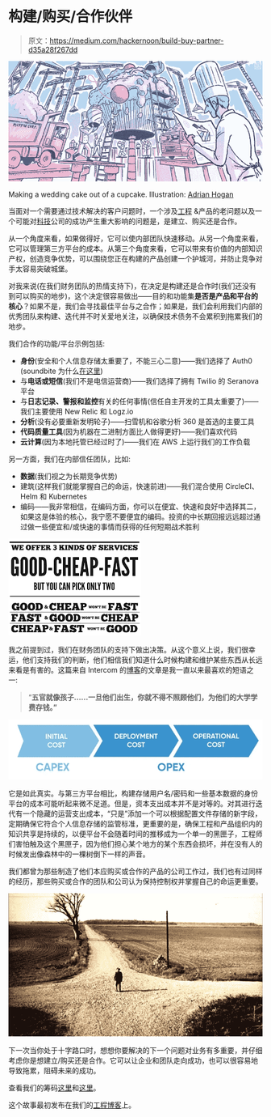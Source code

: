 # 构建/购买/合作伙伴

> 原文：<https://medium.com/hackernoon/build-buy-partner-d35a28f267dd>

![](img/1022aec860fd691e052c464c6bb4fb5b.png)

Making a wedding cake out of a cupcake. Illustration: [Adrian Hogan](http://adrianhogan.com/)

当面对一个需要通过技术解决的客户问题时，一个涉及[工程](https://hackernoon.com/tagged/engineering) &产品的老问题以及一个可能对[科技](https://hackernoon.com/tagged/technology)公司的成功产生重大影响的问题是，是建立、购买还是合作。

从一个角度来看，如果做得好，它可以使内部团队快速移动。从另一个角度来看，它可以管理第三方平台的成本。从第三个角度来看，它可以带来有价值的内部知识产权，创造竞争优势，可以围绕您正在构建的产品创建一个护城河，并防止竞争对手太容易突破城堡。

对我来说(在我们财务团队的热情支持下)，在决定是构建还是合作时(我们还没有到可以购买的地步)，这个决定很容易做出——目的和功能集**是否是产品和平台的核心**？如果不是，我们会寻找最佳平台与之合作；如果是，我们会利用我们内部的优秀团队来构建、迭代并不时关爱地关注，以确保技术债务不会累积到拖累我们的地步。

我们合作的功能/平台示例包括:

*   **身份**(安全和个人信息存储太重要了，不能三心二意)——我们选择了 Auth0 (soundbite 为什么[在这里](https://www.theaustralian.com.au/business/technology/identity-management-startup-auth0-logs-in-to-asiapacific-id/news-story/0b3a5bf511583f6ffc925427b68c8305))
*   与**电话或短信**(我们不是电信运营商)——我们选择了拥有 Twilio 的 Seranova 平台
*   与**日志记录、警报和监控**有关的任何事情(信任自主开发的工具太重要了)——我们主要使用 New Relic 和 Logz.io
*   **分析**(没有必要重新发明轮子)——扫雪机和谷歌分析 360 是首选的主要工具
*   **代码质量工具**(因为机器在二进制方面比人做得更好)——我们喜欢代码
*   **云计算**(因为本地托管已经过时了)——我们在 AWS 上运行我们的工作负载

另一方面，我们在内部信任团队，比如:

*   **数据**(我们视之为长期竞争优势)
*   建筑(这样我们就能掌握自己的命运，快速前进)——我们混合使用 CircleCI、Helm 和 Kubernetes
*   编码——我非常相信，在编码方面，你可以在便宜、快速和良好中选择其二，如果这是体验的核心，我宁愿不要便宜的编码。投资的中长期回报远远超过通过做一些便宜和/或快速的事情而获得的任何短期战术胜利

![](img/4986dc540d4dd4e4e7ec164c76fce6e9.png)

我之前提到过，我们在财务团队的支持下做出决策。从这个意义上说，我们很幸运，他们支持我们的判断，他们相信我们知道什么时候构建和维护某些东西从长远来看是有害的。这篇来自 Intercom 的[博客](https://www.intercom.com/blog/when-a-cupcake-becomes-a-wedding-cake/)的文章是我一直以来最喜欢的短语之一:

> “**五官就像孩子……一旦他们出生，你就不得不照顾他们，为他们的大学学费存钱。”**

![](img/ba4727795f60a6fcd4a23400a837293d.png)

它是如此真实。与第三方平台相比，构建存储用户名/密码和一些基本数据的身份平台的成本可能听起来微不足道。但是，资本支出成本并不是对等的。对其进行迭代有一个隐藏的运营支出成本，“只是”添加一个可以根据配置文件存储的新字段，定期确保它符合个人信息存储的监管标准，更重要的是，确保工程和产品组织内的知识共享是持续的，以便平台不会随着时间的推移成为一个单一的黑匣子，工程师们害怕触及这个黑匣子，因为他们担心某个地方的某个东西会损坏，并在没有人的时候发出像森林中的一棵树倒下一样的声音。

我们都曾为那些制造了他们本应购买或合作的产品的公司工作过，我们也有过同样的经历，那些购买或合作的团队和公司认为保持控制权并掌握自己的命运更重要。

![](img/9f10151b99391b9219f88b24bd338aec.png)

下一次当你处于十字路口时，想想你要解决的下一个问题对业务有多重要，并仔细考虑你是想建立/购买还是合作。它可以让企业和团队走向成功，也可以很容易地导致拖累，阻碍未来的成功。

查看我们的筹码[这里](https://stackshare.io/carsguide/carsguide)和[这里](https://stackshare.io/autotrader/autotrader)。

这个故事最初发布在我们的[工程博客](https://engineering.carsguide.com.au/build-buy-partner-40ab934b42e1)上。